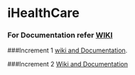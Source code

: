 # iHealthCare

### For Documentation refer <a href="https://github.com/Chaitanyaperavali/iHealthCare/wiki">WIKI</a>

###Increment 1 <a href="https://github.com/Chaitanyaperavali/iHealthCare/wiki/Increment-1">wiki and Documentation</a>.

###Increment 2 <a href="https://github.com/Chaitanyaperavali/iHealthCare/wiki/Increment-2">Wiki and Documentation</a>
